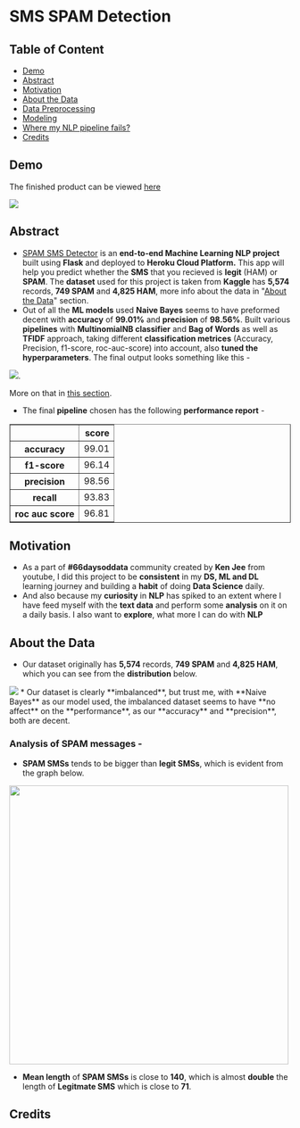 # SMS SPAM Detection

## Table of Content

* [Demo](#demo)
* [Abstract](#abs)
* [Motivation](#mot)
* [About the Data](#data)
* [Data Preprocessing](#pp)
* [Modeling](#model)
* [Where my NLP pipeline fails?](#fail)
* [Credits](#credits)

## Demo <a id='demo'></a>
The finished product can be viewed [here](https://spamorham-1.herokuapp.com/)

<img src='https://raw.githubusercontent.com/animesharma3/SPAM-SMS-Detection/master/images/Screenshot%20(4).png'>

## Abstract <a id='demo'></a>
* [SPAM SMS Detector](https://spamorham-1.herokuapp.com/) is an **end-to-end Machine Learning NLP project** built using **Flask** and deployed to **Heroku Cloud Platform.** This app will help you predict whether the **SMS** that you recieved is **legit** (HAM) or **SPAM**. The **dataset** used for this project is taken from **Kaggle** has **5,574** records, **749 SPAM** and **4,825 HAM**, more info about the data in "[About the Data](#data)" section. 
* Out of all the **ML models** used **Naive Bayes** seems to have preformed decent with **accuracy** of **99.01%** and **precision** of **98.56%**. Built various **pipelines** with **MultinomialNB classifier** and **Bag of Words** as well as **TFIDF** approach, taking different **classification metrices** (Accuracy, Precision, f1-score, roc-auc-score) into account, also **tuned the hyperparameters**.
The final output looks something like this - 

<img src='https://raw.githubusercontent.com/animesharma3/SPAM-SMS-Detection/master/images/index.png'>.

More on that in [this section](#model).

* The final **pipeline** chosen has the following **performance report** -
<table border="1" class="dataframe">  <thead>    <tr style="text-align: right;">      <th></th>      <th>score</th>    </tr>  </thead>  <tbody>    <tr>      <th>accuracy</th>      <td>99.01</td>    </tr>    <tr>      <th>f1-score</th>      <td>96.14</td>    </tr>    <tr>      <th>precision</th>      <td>98.56</td>    </tr>    <tr>      <th>recall</th>      <td>93.83</td>    </tr>    <tr>      <th>roc auc score</th>      <td>96.81</td>    </tr>  </tbody></table>

## Motivation <a id='mot'></a>
* As a part of **#66daysoddata** community created by **Ken Jee** from youtube, I did this project to be **consistent** in my **DS, ML and DL** learning journey and building a **habit** of doing **Data Science** daily.
* And also because my **curiosity** in **NLP** has spiked to an extent where I have feed myself with the **text data** and perform some **analysis** on it on a daily basis. I also want to **explore**, what more I can do with **NLP**

## About the Data <a id='data'></a>
* Our dataset originally has **5,574** records, **749 SPAM** and **4,825 HAM**, which you can see from the **distribution** below.
<img src='https://raw.githubusercontent.com/animesharma3/SPAM-SMS-Detection/master/images/download.png'>
    * Our dataset is clearly **imbalanced**, but trust me, with **Naive Bayes** as our model used, the imbalanced dataset seems to have **no affect** on the **performance**, as our **accuracy** and **precision**, both are decent.

### Analysis of SPAM messages - 
* **SPAM SMSs** tends to be bigger than **legit SMSs**, which is evident from the graph below.
<img src='https://raw.githubusercontent.com/animesharma3/SPAM-SMS-Detection/master/images/download%20(1).png' width='500px'>

* **Mean length** of **SPAM SMSs** is close to **140**, which is almost **double** the length of **Legitmate SMS** which is close to **71**.

## Credits <a id='credits'></a>
